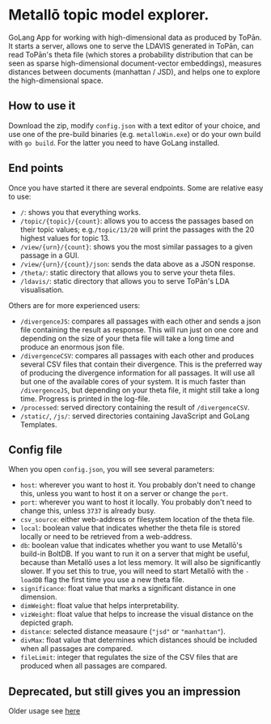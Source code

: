 # Metallō topic model explorer. 

GoLang App for working with high-dimensional data as produced by ToPān. It starts a server, allows one to serve the LDAVIS generated in ToPān, can read ToPān's theta file (which stores a probability distribution that can be seen as sparse high-dimensional document-vector embeddings), measures distances between documents (manhattan / JSD), and helps one to explore the high-dimensional space.

## How to use it

Download the zip, modify `config.json` with a text editor of your choice, and use one of the pre-build binaries (e.g. `metalloWin.exe`) or do your own build with `go build`. For the latter you need to have GoLang installed.

## End points

Once you have started it there are several endpoints. Some are relative easy to use:

- `/`: shows you that everything works.
- `/topic/{topic}/{count}`: allows you to access the passages based on their topic values; e.g.`/topic/13/20` will print the passages with the 20 highest values for topic 13. 
- `/view/{urn}/{count}`: shows you the most similar passages to a given passage in a GUI.
- `/view/{urn}/{count}/json`: sends the data above as a JSON response.
- `/theta/`: static directory that allows you to serve your theta files.
- `/ldavis/`: static directory that allows you to serve ToPān's LDA visualisation.

Others are for more experienced users:

- `/divergenceJS`: compares all passages with each other and sends a json file containing the result as response. This will run just on one core and depending on the size of your theta file will take a long time and produce an enormous json file. 
- `/divergenceCSV`: compares all passages with each other and produces several CSV files that contain their divergence. This is the preferred way of producing the divergence information for all passages. It will use all but one of the available cores of your system. It is much faster than `/divergenceJS`, but depending on your theta file, it might still take a long time. Progress is printed in the log-file.
- `/processed`: served directory containing the result of `/divergenceCSV`.
- `/static/`, `/js/`: served directories containing JavaScript and GoLang Templates.

## Config file

When you open `config.json`, you will see several parameters:

- `host`: wherever you want to host it. You probably don't need to change this, unless you want to host it on a server or change the `port`.
- `port`: wherever you want to host it locally. You probably don't need to change this, unless `3737` is already busy.
- `csv_source`: either web-address or filesystem location of the theta file.
- `local`: boolean value that indicates whether the theta file is stored locally or need to be retrieved from a web-address.
- `db`: boolean value that indicates whether you want to use Metallō's build-in BoltDB. If you want to run it on a server that might be useful, because than Metallō uses a lot less memory. It will also be significantly slower. If you set this to true, you will need to start Metallō with the `-loadDB` flag the first time you use a new theta file.
- `significance`: float value that marks a significant distance in one dimension.
- `dimWeight`: float value that helps interpretability. 
- `vizWeight`: float value that helps to increase the visual distance on the depicted graph.
- `distance`: selected distance measaure (`"jsd"` or `"manhattan"`).
- `divMax`: float value that determines which distances should be included when all passages are compared.
- `fileLimit`: integer that regulates the size of the CSV files that are produced when all passages are compared.

## Deprecated, but still gives you an impression

Older usage see [here](https://drive.google.com/file/d/1ybnjrTV6njYlQKddbCe2I6b2amhv1Rvx/view)
